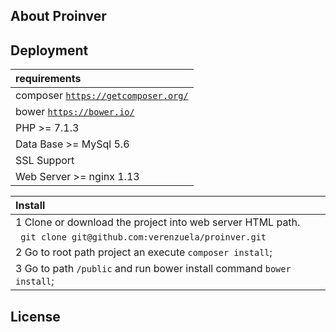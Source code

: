 
## About Proinver


## Deployment

| requirements                                                                                                                     |
|:---------------------------------------------------------------------------------------------------------------------------------|
| composer           [`https://getcomposer.org/`](https://getcomposer.org/)                                                        |
| bower              [`https://bower.io/`](https://bower.io/)                                                                      |
| PHP                >= 7.1.3                                                                                                      |
| Data Base          >= MySql 5.6                                                                                                  |
| SSL                Support                                                                                                       |
| Web Server 		 >= nginx 1.13                                                                                                 |


| Install                                                                                                                          |
|:---------------------------------------------------------------------------------------------------------------------------------|
| 1 Clone or download the project into web server HTML path.                                                                       |
| 			` git clone git@github.com:verenzuela/proinver.git`                                                                    |
| 2 Go to root path project an execute `composer install`;                                                                         |
| 3 Go to path `/public` and run bower install command `bower install`;                                                          |



## License

